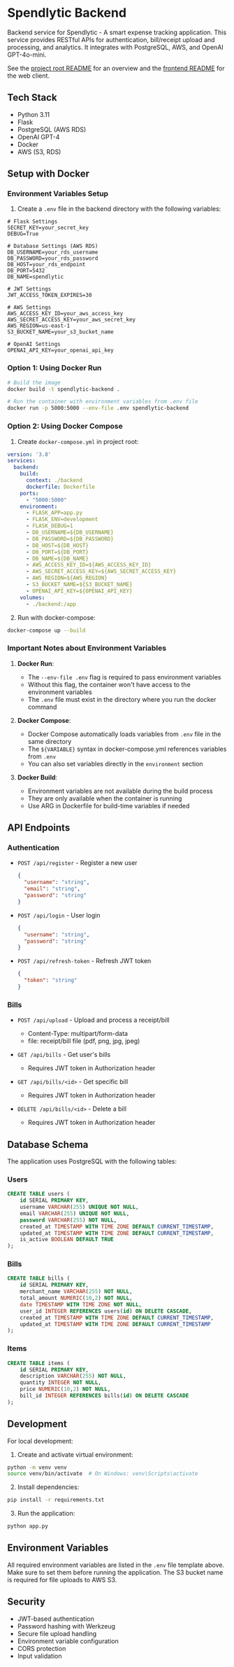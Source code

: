 # Spendlytic Backend

Backend service for Spendlytic - A smart expense tracking application. This service provides RESTful APIs for authentication, bill/receipt upload and processing, and analytics. It integrates with PostgreSQL, AWS, and OpenAI GPT-4o-mini.

See the [project root README](../README.md) for an overview and the [frontend README](../frontend/README.md) for the web client.

## Tech Stack

- Python 3.11
- Flask
- PostgreSQL (AWS RDS)
- OpenAI GPT-4
- Docker
- AWS (S3, RDS)

## Setup with Docker

### Environment Variables Setup

1. Create a `.env` file in the backend directory with the following variables:

```env
# Flask Settings
SECRET_KEY=your_secret_key
DEBUG=True

# Database Settings (AWS RDS)
DB_USERNAME=your_rds_username
DB_PASSWORD=your_rds_password
DB_HOST=your_rds_endpoint
DB_PORT=5432
DB_NAME=spendlytic

# JWT Settings
JWT_ACCESS_TOKEN_EXPIRES=30

# AWS Settings
AWS_ACCESS_KEY_ID=your_aws_access_key
AWS_SECRET_ACCESS_KEY=your_aws_secret_key
AWS_REGION=us-east-1
S3_BUCKET_NAME=your_s3_bucket_name

# OpenAI Settings
OPENAI_API_KEY=your_openai_api_key
```

### Option 1: Using Docker Run

```bash
# Build the image
docker build -t spendlytic-backend .

# Run the container with environment variables from .env file
docker run -p 5000:5000 --env-file .env spendlytic-backend
```

### Option 2: Using Docker Compose

1. Create `docker-compose.yml` in project root:
```yaml
version: '3.8'
services:
  backend:
    build: 
      context: ./backend
      dockerfile: Dockerfile
    ports:
      - "5000:5000"
    environment:
      - FLASK_APP=app.py
      - FLASK_ENV=development
      - FLASK_DEBUG=1
      - DB_USERNAME=${DB_USERNAME}
      - DB_PASSWORD=${DB_PASSWORD}
      - DB_HOST=${DB_HOST}
      - DB_PORT=${DB_PORT}
      - DB_NAME=${DB_NAME}
      - AWS_ACCESS_KEY_ID=${AWS_ACCESS_KEY_ID}
      - AWS_SECRET_ACCESS_KEY=${AWS_SECRET_ACCESS_KEY}
      - AWS_REGION=${AWS_REGION}
      - S3_BUCKET_NAME=${S3_BUCKET_NAME}
      - OPENAI_API_KEY=${OPENAI_API_KEY}
    volumes:
      - ./backend:/app
```

2. Run with docker-compose:
```bash
docker-compose up --build
```

### Important Notes about Environment Variables

1. **Docker Run**:
   - The `--env-file .env` flag is required to pass environment variables
   - Without this flag, the container won't have access to the environment variables
   - The `.env` file must exist in the directory where you run the docker command

2. **Docker Compose**:
   - Docker Compose automatically loads variables from `.env` file in the same directory
   - The `${VARIABLE}` syntax in docker-compose.yml references variables from `.env`
   - You can also set variables directly in the `environment` section

3. **Docker Build**:
   - Environment variables are not available during the build process
   - They are only available when the container is running
   - Use ARG in Dockerfile for build-time variables if needed

## API Endpoints

### Authentication
- `POST /api/register` - Register a new user
  ```json
  {
    "username": "string",
    "email": "string",
    "password": "string"
  }
  ```

- `POST /api/login` - User login
  ```json
  {
    "username": "string",
    "password": "string"
  }
  ```

- `POST /api/refresh-token` - Refresh JWT token
  ```json
  {
    "token": "string"
  }
  ```

### Bills
- `POST /api/upload` - Upload and process a receipt/bill
  - Content-Type: multipart/form-data
  - file: receipt/bill file (pdf, png, jpg, jpeg)

- `GET /api/bills` - Get user's bills
  - Requires JWT token in Authorization header

- `GET /api/bills/<id>` - Get specific bill
  - Requires JWT token in Authorization header

- `DELETE /api/bills/<id>` - Delete a bill
  - Requires JWT token in Authorization header

## Database Schema

The application uses PostgreSQL with the following tables:

### Users
```sql
CREATE TABLE users (
    id SERIAL PRIMARY KEY,
    username VARCHAR(255) UNIQUE NOT NULL,
    email VARCHAR(255) UNIQUE NOT NULL,
    password VARCHAR(255) NOT NULL,
    created_at TIMESTAMP WITH TIME ZONE DEFAULT CURRENT_TIMESTAMP,
    updated_at TIMESTAMP WITH TIME ZONE DEFAULT CURRENT_TIMESTAMP,
    is_active BOOLEAN DEFAULT TRUE
);
```

### Bills
```sql
CREATE TABLE bills (
    id SERIAL PRIMARY KEY,
    merchant_name VARCHAR(255) NOT NULL,
    total_amount NUMERIC(10,2) NOT NULL,
    date TIMESTAMP WITH TIME ZONE NOT NULL,
    user_id INTEGER REFERENCES users(id) ON DELETE CASCADE,
    created_at TIMESTAMP WITH TIME ZONE DEFAULT CURRENT_TIMESTAMP,
    updated_at TIMESTAMP WITH TIME ZONE DEFAULT CURRENT_TIMESTAMP
);
```

### Items
```sql
CREATE TABLE items (
    id SERIAL PRIMARY KEY,
    description VARCHAR(255) NOT NULL,
    quantity INTEGER NOT NULL,
    price NUMERIC(10,2) NOT NULL,
    bill_id INTEGER REFERENCES bills(id) ON DELETE CASCADE
);
```

## Development

For local development:

1. Create and activate virtual environment:
```bash
python -m venv venv
source venv/bin/activate  # On Windows: venv\Scripts\activate
```

2. Install dependencies:
```bash
pip install -r requirements.txt
```

3. Run the application:
```bash
python app.py
```

## Environment Variables

All required environment variables are listed in the `.env` file template above. Make sure to set them before running the application. The S3 bucket name is required for file uploads to AWS S3.

## Security

- JWT-based authentication
- Password hashing with Werkzeug
- Secure file upload handling
- Environment variable configuration
- CORS protection
- Input validation
